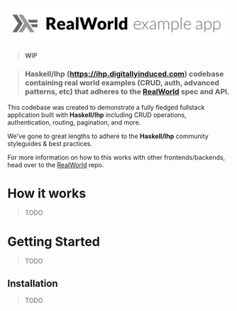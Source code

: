 # ![RealWorld Example App](logo.png)

> **WIP**

> ### Haskell/Ihp (https://ihp.digitallyinduced.com) codebase containing real world examples (CRUD, auth, advanced patterns, etc) that adheres to the [RealWorld](https://github.com/gothinkster/realworld-example-apps) spec and API.

This codebase was created to demonstrate a fully fledged fullstack application built with **Haskell/Ihp** including CRUD operations, authentication, routing, pagination, and more.

We've gone to great lengths to adhere to the **Haskell/Ihp** community styleguides & best practices.

For more information on how to this works with other frontends/backends, head over to the [RealWorld](https://github.com/gothinkster/realworld) repo.


# How it works
 > TODO
# Getting Started
 > TODO
## Installation
 > TODO


